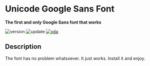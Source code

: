 # Unicode Google Sans Font
**The first and only Google Sans font that works**

![version](https://img.shields.io/badge/Version-3.1.2-brightgreen.svg) 
![update](https://img.shields.io/badge/Update-Feb_18,_2019-blue.svg) 
[![xda](https://img.shields.io/badge/XDA-Thread-orange.svg)](https://forum.xda-developers.com/apps/magisk/font-headline-fonts-nongthaihoang-t3886349) 

## Description
The font has no problem whatsoever. It just works. Install it and enjoy.
